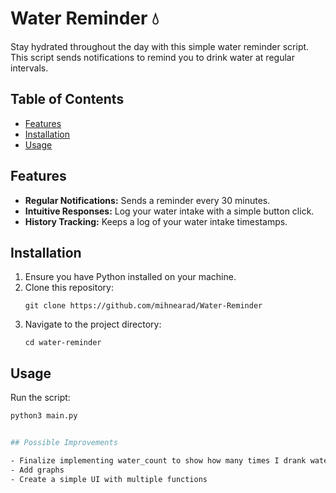 # Water Reminder 💧

Stay hydrated throughout the day with this simple water reminder script. This script sends notifications to remind you to drink water at regular intervals.

## Table of Contents

- [Features](#features)
- [Installation](#installation)
- [Usage](#usage)


## Features

- **Regular Notifications:** Sends a reminder every 30 minutes.
- **Intuitive Responses:** Log your water intake with a simple button click.
- **History Tracking:** Keeps a log of your water intake timestamps.

## Installation

1. Ensure you have Python installed on your machine.
2. Clone this repository:
    ```
    git clone https://github.com/mihnearad/Water-Reminder
    ```
3. Navigate to the project directory:
    ```
    cd water-reminder
    ```

## Usage

Run the script:
```bash
python3 main.py


## Possible Improvements

- Finalize implementing water_count to show how many times I drank water a day
- Add graphs
- Create a simple UI with multiple functions
